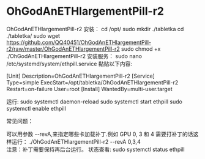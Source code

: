 # OhGodAnETHlargementPill-r2
OhGodAnETHlargementPill-r2
安装：
cd /opt/
sudo mkdir ./tabletka
cd ./tabletka/
sudo wget https://github.com/QQ40451/OhGodAnETHlargementPill-r2/raw/master/OhGodAnETHlargementPill-r2
sudo chmod +x ./OhGodAnETHlargementPill-r2
安装服务：
sudo nano /etc/systemd/system/ethpill.service
黏贴以下内容:

[Unit]
Description=OhGodAnETHlargementPill-r2
[Service]  
Type=simple
ExecStart=/opt/tabletka/OhGodAnETHlargementPill-r2
Restart=on-failure
User=root 
[Install]
WantedBy=multi-user.target


运行:
sudo systemctl daemon-reload
sudo systemctl start ethpill
sudo systemctl enable ethpill

常见问题：

可以用参数 --revA,来指定哪些卡加载补丁.例如 GPU 0, 3 和 4 需要打补丁的话这样运行：
./OhGodAnETHlargementPill-r2 --revA 0,3,4   
注意：补丁需要保持再后台运行。
状态查看:
sudo systemctl status ethpill
